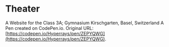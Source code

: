 # Theater


A Website for the Class 3A; Gymnasium Kirschgarten, Basel, Switzerland
A Pen created on CodePen.io. Original URL: [https://codepen.io/Hyperrays/pen/ZEPYQWG](https://codepen.io/Hyperrays/pen/ZEPYQWG).

